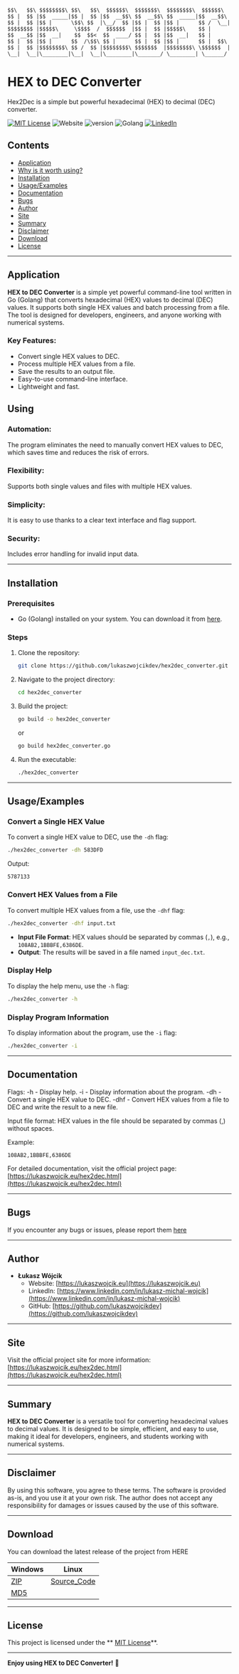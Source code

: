 ```
$$\   $$\ $$$$$$$$\ $$\   $$\  $$$$$$\  $$$$$$$\  $$$$$$$$\  $$$$$$\  
$$ |  $$ |$$  _____|$$ |  $$ |$$  __$$\ $$  __$$\ $$  _____|$$  __$$\ 
$$ |  $$ |$$ |      \$$\ $$  |\__/  $$ |$$ |  $$ |$$ |      $$ /  \__|
$$$$$$$$ |$$$$$\     \$$$$  /  $$$$$$  |$$ |  $$ |$$$$$\    $$ |      
$$  __$$ |$$  __|    $$  $$<  $$  ____/ $$ |  $$ |$$  __|   $$ |      
$$ |  $$ |$$ |      $$  /\$$\ $$ |      $$ |  $$ |$$ |      $$ |  $$\ 
$$ |  $$ |$$$$$$$$\ $$ /  $$ |$$$$$$$$\ $$$$$$$  |$$$$$$$$\ \$$$$$$  |
\__|  \__|\________|\__|  \__|\________|\_______/ \________| \______/ 
```

# HEX to DEC Converter
Hex2Dec is a simple but powerful hexadecimal (HEX) to decimal (DEC) converter.

[![MIT License](https://img.shields.io/badge/License-MIT-green.svg)](https://choosealicense.com/licenses/mit/)
![Website](https://img.shields.io/website?url=https://lukaszwojcik.eu/hex2dec)
![version](https://img.shields.io/badge/version-1.0c-blue)
![Golang](https://img.shields.io/badge/-Golang-00ADD8?logo=Go&logoColor=white&style=flat)
[![LinkedIn](https://img.shields.io/badge/LinkedIn-Connect-blue?style=social&logo=linkedin)](https://www.linkedin.com/in/lukasz-michal-wojcik)

## Contents
- [Application](#application)
- [Why is it worth using?](#using)
- [Installation](#installation)
- [Usage/Examples](#usageexamples)
- [Documentation](#documentation)
- [Bugs](#bugs)
- [Author](#author)
- [Site](#site)
- [Summary](#summary)
- [Disclaimer](#disclaimer)
- [Download](#download)
- [License](#license)

---

## Application

**HEX to DEC Converter** is a simple yet powerful command-line tool written in Go (Golang) that converts hexadecimal (HEX) values to decimal (DEC) values. It supports both single HEX values and batch processing from a file. The tool is designed for developers, engineers, and anyone working with numerical systems.

### Key Features:
- Convert single HEX values to DEC.
- Process multiple HEX values from a file.
- Save the results to an output file.
- Easy-to-use command-line interface.
- Lightweight and fast.

## Using

### Automation:
The program eliminates the need to manually convert HEX values ​​to DEC, which saves time and reduces the risk of errors.

### Flexibility:
Supports both single values ​​and files with multiple HEX values.

### Simplicity:
It is easy to use thanks to a clear text interface and flag support.

### Security:
Includes error handling for invalid input data.

---

## Installation

### Prerequisites
- Go (Golang) installed on your system. You can download it from [here](https://golang.org/dl/).

### Steps
1. Clone the repository:
   ```bash
   git clone https://github.com/lukaszwojcikdev/hex2dec_converter.git
   ```
2. Navigate to the project directory:
   ```bash
   cd hex2dec_converter
   ```
3. Build the project:
   ```bash
   go build -o hex2dec_converter
   ```
   or
   ```bash
   go build hex2dec_converter.go
   ```
5. Run the executable:
   ```bash
   ./hex2dec_converter
   ```
---

## Usage/Examples

### Convert a Single HEX Value
To convert a single HEX value to DEC, use the `-dh` flag:
```bash
./hex2dec_converter -dh 583DFD
```
Output:
```
5787133
```

### Convert HEX Values from a File
To convert multiple HEX values from a file, use the `-dhf` flag:
```bash
./hex2dec_converter -dhf input.txt
```
- **Input File Format**: HEX values should be separated by commas (`,`), e.g., `108AB2,1BBBFE,6386DE`.
- **Output**: The results will be saved in a file named `input_dec.txt`.

### Display Help
To display the help menu, use the `-h` flag:
```bash
./hex2dec_converter -h
```

### Display Program Information
To display information about the program, use the `-i` flag:
```bash
./hex2dec_converter -i
```

---
## Documentation
Flags:
-h - Display help.
-i - Display information about the program.
-dh - Convert a single HEX value to DEC.
-dhf - Convert HEX values ​​from a file to DEC and write the result to a new file.

Input file format:
HEX values ​​in the file should be separated by commas (,) without spaces.

Example:
```
108AB2,1BBBFE,6386DE
```

For detailed documentation, visit the official project page:  
[https://lukaszwojcik.eu/hex2dec.html](https://lukaszwojcik.eu/hex2dec.html)

---
## Bugs
If you encounter any bugs or issues, please report them [here](https://github.com/lukaszwojcikdev/hex2dec_converter/issues)

---
## Author
- **Łukasz Wójcik**  
  - Website: [https://lukaszwojcik.eu](https://lukaszwojcik.eu)  
  - LinkedIn: [https://www.linkedin.com/in/lukasz-michal-wojcik](https://www.linkedin.com/in/lukasz-michal-wojcik)  
  - GitHub: [https://github.com/lukaszwojcikdev](https://github.com/lukaszwojcikdev)

---
## Site
Visit the official project site for more information:  
[https://lukaszwojcik.eu/hex2dec.html](https://lukaszwojcik.eu/hex2dec.html)

---
## Summary
**HEX to DEC Converter** is a versatile tool for converting hexadecimal values to decimal values. It is designed to be simple, efficient, and easy to use, making it ideal for developers, engineers, and students working with numerical systems.

---
## Disclaimer
By using this software, you agree to these terms. The software is provided as-is, and you use it at your own risk. The author does not accept any responsibility for damages or issues caused by the use of this software.

---
## Download
You can download the latest release of the project from HERE

Windows|Linux
-|-
[ZIP](https://www.lukaszwojcik.eu/hex2dec.zip)|[Source_Code](https://www.lukaszwojcik.eu/hex2dec.go)
[MD5](https://www.base128.pl/base128.md5sum/)|


---
## License
This project is licensed under the ** [MIT License](https://choosealicense.com/licenses/mit/)**. 

---
**Enjoy using HEX to DEC Converter!** 🚀
